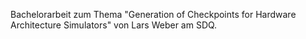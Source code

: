 Bachelorarbeit zum Thema "Generation of Checkpoints for Hardware Architecture Simulators" von Lars Weber am SDQ.